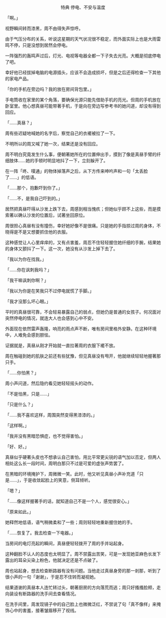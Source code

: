 <p align="center">特典 停电、不安与温度</p>

「啊。」

视野瞬间转而漆黑，周不由得失声惊呼。

由于气压分布的关系，听说这星期的天气状况很不稳定，而外面实际上也是大雨雷鸣不停，只是没想到居然会停电。

一阵强烈的轰鸣声过后，灯光、电视等电器全都一下子失去光亮。大概是彻底停电了吧。

幸好他已经拔掉电脑的电源插头，应该不会造成损坏，但是之后还得检查一下其他的家电产品。

「你的手机在旁边吗？我的放在房间背包里。」

手电筒收在家里的某个角落，要确保光源只能先借助手机的亮光。但周的手机放在卧室里。他心想真昼可能带著手机，于是向在旁边写参考书的她问道，却没有得到回应。

「……真昼？」

周有些迟疑地喊她的名字后，察觉自己的衣襬被拉了一下。

不明所以的周又喊了她一次，结果还是没有回应。

周不明白究竟发生什么事，便朝著她所在的位置伸出手，摸到了像是真昼手臂的纤细肢体……她的手顿时明显地抖了一下，立刻躲开了。

在一阵「咚、噗通」的物体掉落声之后，从下方传来呻吟声和一句「太丢脸了……」的低语。

「……那个，抱歉吓到你了。」

「……不，是我自己吓到的。」

居然把真昼吓得从沙发上跌下去，周感到相当愧疚；但她似乎顾不上这些，而是摸索著以确认沙发的位置后，试著坐回原位。

周很担心真昼有没有撞伤，幸好她好像不是很痛。只是她的手指掠过周的身体，不晓得是不是又想要抓住他的衣服。

这种感觉让人心里痒痒的，又有点害羞，周忍不住轻轻握住她纤细的手腕，结果她的身体又颤抖了一下。这一次，她没有从沙发上掉下去了。

「我以为你在找我。」

「……你在讽刺我吗？」

「我干嘛讽刺你啊？」

「我以为你是在笑我只不过停电就慌了手脚。」

「我才没那么坏心眼。」

平时的真昼很可靠，不会轻易暴露自己的弱点，但她仍是普通的女孩子。何况面对突然停电的情况，就连大人也会感到心中不安。

外面现在依然雷声轰隆，响亮的雨点声不断，唯有房间里格外安静。在这种环境中，人难免会感到胆怯。

证据就是，真昼从刚才开始就一直拉著周的衣服下襬不放。

周在触碰到她的肌肤之前还有些犹豫，但见真昼没有甩开，他就继续轻轻地握著那只手。

「……你怕黑？」

周小声问道，然后隐约看见她轻轻摇头的动作。

「不是怕黑，只是……」

「只是什么？」

「……我不喜欢这样，周围突然变得黑漆漆的。」

「这样啊。」

「我并没有黑暗恐惧症，也不觉得害怕。」

「好、好。」

真昼似乎硬著头皮也不想承认自己害怕，用比平常更尖锐的语气加以否定，但两人相处这么长一段时间，周明白那只不过是可爱的虚张声势罢了。

在黑暗的环境掩护下，周微微一笑。此时，他又听见真昼小声补充道「只是……」，于是收敛起脸上的笑意，侧耳倾听。

「嗯？」

「……像这样握著手的话，就知道自己不是一个人，感觉很安心。」

「原来如此。」

她释然地低语，语气稍微柔和了一些；周则轻轻地重新握住她的手。

「……恢复了。我去检查一下电器。」

当房间的电灯亮起的瞬间，真昼便轻轻拨开了周的手并站起身。

这种翻脸不认人的态度也太明显了。周不禁露出苦笑，可是一发现她亚麻色长发下露出的耳朵尖染上粉色，他就决定还是不点破了。

周也站起身，想去检查断路器有没有问题。当他走过真昼身旁的那一剎那，听到了很小声的一句「谢谢」，于是忍不住转而凝视她。

结果道谢的真昼本人连忙转过头，朝著厨房的方向落荒而逃；周只好搔搔脸颊，走向装设有断路器的洗手间去查看情况。

在洗手间里，周发现镜子中的自己脸上也微微泛红，不禁说了句「真不像样」来掩饰心中的害羞，接著皱眉移开了视线。


